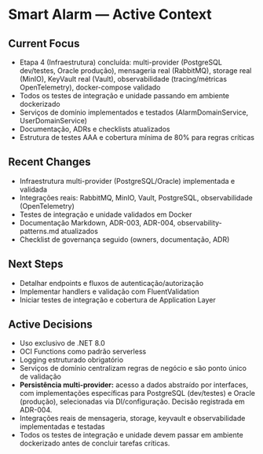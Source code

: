 # Smart Alarm — Active Context

## Current Focus

- Etapa 4 (Infraestrutura) concluída: multi-provider (PostgreSQL dev/testes, Oracle produção), mensageria real (RabbitMQ), storage real (MinIO), KeyVault real (Vault), observabilidade (tracing/métricas OpenTelemetry), docker-compose validado
- Todos os testes de integração e unidade passando em ambiente dockerizado
- Serviços de domínio implementados e testados (AlarmDomainService, UserDomainService)
- Documentação, ADRs e checklists atualizados
- Estrutura de testes AAA e cobertura mínima de 80% para regras críticas

## Recent Changes

- Infraestrutura multi-provider (PostgreSQL/Oracle) implementada e validada
- Integrações reais: RabbitMQ, MinIO, Vault, PostgreSQL, observabilidade (OpenTelemetry)
- Testes de integração e unidade validados em Docker
- Documentação Markdown, ADR-003, ADR-004, observability-patterns.md atualizados
- Checklist de governança seguido (owners, documentação, ADR)

## Next Steps

- Detalhar endpoints e fluxos de autenticação/autorização
- Implementar handlers e validação com FluentValidation
- Iniciar testes de integração e cobertura de Application Layer

## Active Decisions

- Uso exclusivo de .NET 8.0
- OCI Functions como padrão serverless
- Logging estruturado obrigatório
- Serviços de domínio centralizam regras de negócio e são ponto único de validação
- **Persistência multi-provider:** acesso a dados abstraído por interfaces, com implementações específicas para PostgreSQL (dev/testes) e Oracle (produção), selecionadas via DI/configuração. Decisão registrada em ADR-004.
- Integrações reais de mensageria, storage, keyvault e observabilidade implementadas e testadas
- Todos os testes de integração e unidade devem passar em ambiente dockerizado antes de concluir tarefas críticas.
